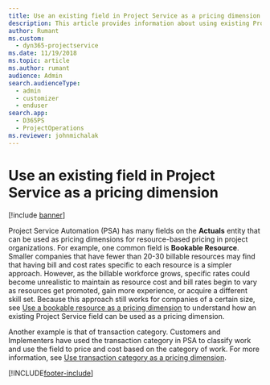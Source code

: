 ```yaml
---
title: Use an existing field in Project Service as a pricing dimension
description: This article provides information about using existing Project Service fields as pricing dimensions.
author: Rumant
ms.custom: 
  - dyn365-projectservice
ms.date: 11/19/2018
ms.topic: article
ms.author: rumant
audience: Admin
search.audienceType: 
  - admin
  - customizer
  - enduser
search.app: 
  - D365PS
  - ProjectOperations
ms.reviewer: johnmichalak
---
```


# Use an existing field in Project Service as a pricing dimension

[!include [banner](../includes/psa-now-project-operations.md)]

Project Service Automation (PSA) has many fields on the **Actuals** entity that can be used as pricing dimensions for resource-based pricing in project organizations. For example, one common field is **Bookable Resource**. Smaller companies that have fewer than 20-30 billable resources may find that having bill and cost rates specific to each resource is a simpler approach. However, as the billable workforce grows, specific rates could become unrealistic to maintain as resource cost and bill rates begin to vary as resources get promoted, gain more experience, or acquire a different skill set. 
Because this approach still works for companies of a certain size, see [Use a bookable resource as a pricing dimension](bookable-resource-pricing-dimension.md) to understand how an existing Project Service field can be used as a pricing dimension.

Another example is that of transaction category. Customers and Implementers have used the transaction category in PSA to classify work and use the field to price and cost based on the category of work. For more information, see [Use transaction category as a pricing dimension](transaction-category-pricing-dimension.md).


[!INCLUDE[footer-include](../includes/footer-banner.md)]
